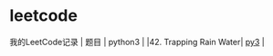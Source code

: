 # leetcode
我的LeetCode记录
| 题目 | python3 |
|42. Trapping Rain Water| [py3](https://github.com/PingHGao/leetcode/blob/master/TrappingRainWater.py) |
